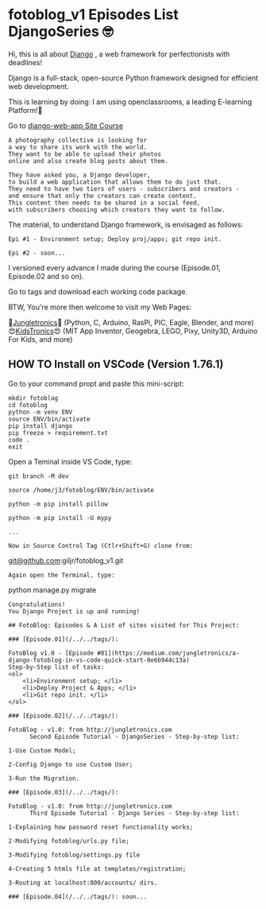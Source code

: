 # fotoblog_v1 Episodes List DjangoSeries 🤓️
Hi, this is all about [Django](https://www.djangoproject.com/) , a web framework for perfectionists with deadlines!

Django is a full-stack, open-source Python framework designed for efficient web development.

This is learning by doing: I am using openclassrooms, a leading E-learning Platform!:rocket:

Go to 
[django-web-app Site Course](https://openclassrooms.com/en/courses/6967196-create-a-web-application-with-django)
```	
A photography collective is looking for 
a way to share its work with the world. 
They want to be able to upload their photos 
online and also create blog posts about them. 

They have asked you, a Django developer, 
to build a web application that allows them to do just that. 
They need to have two tiers of users - subscribers and creators - 
and ensure that only the creators can create content. 
This content then needs to be shared in a social feed,
with subscribers choosing which creators they want to follow.
```

The material, to understand Django framework,
is envisaged as follows:

```
Epi #1 - Environment setup; Deploy proj/apps; git repo init.
	
Epi #2 - soon...
```

I versioned every advance I made during the course (Episode.01, Episode.02 and so on).

Go to tags and download each working code package.

BTW, You're more then welcome to visit my Web Pages: 

🤩️[Jungletronics](https://medium.com/jungletronics)🤩️ (Python, C, Arduino, RasPi, PIC, Eagle, Blender, and more) 😍️[KidsTronics](https://medium.com/kidstronics)😍️ (MIT App Inventor, Geogebra, LEGO, Pixy, Unity3D, Arduino For Kids, and more)

## HOW TO Install on VSCode (Version 1.76.1)

Go to your command propt and paste this mini-script:

```
mkdir fotoblog
cd fotoblog
python -m venv ENV
source ENV/bin/activate
pip install django
pip freeze > requirement.txt
code .
exit
```
Open a Teminal inside VS Code, type:

```
git branch -M dev

source /home/j3/fotoblog/ENV/bin/activate

python -m pip install pillow

python -m pip install -U mypy

... 

Now in Source Control Tag (Ctlr+Shift+G) clone from:

```
git@github.com:giljr/fotoblog_v1.git

```
Again open the Terminal, type:

```
python manage.py migrate

```
Congratulations!
You Django Project is up and running!

## FotoBlog: Episodes & A List of sites visited for This Project:

### [Episode.01](/../../tags/):

FotoBlog v1.0 - [Episode #01](https://medium.com/jungletronics/a-django-fotoblog-in-vs-code-quick-start-8e6b944c13a)
Step-by-Step list of tasks:
<ol>
    <li>Environment setup; </li>
    <li>Deploy Project & Apps; </li>
    <li>Git repo init. </li>
</ol>

### [Episode.02](/../../tags/):

FotoBlog - v1.0: from http://jungletronics.com
      Second Episode Tutorial - DjangoSeries - Step-by-step list:

1-Use Custom Model;

2-Config Django to use Custom User;

3-Run the Migration.

### [Episode.03](/../../tags/): 

FotoBlog - v1.0: from http://jungletronics.com
      Third Episode Tutorial - Django Series - Step-by-step list:

1-Explaining how password reset functionality works;

2-Modifying fotoblog/urls.py file;

3-Modifying fotoblog/settings.py file

4-Creating 5 htmls file at templates/registration;

3-Routing at localhost:800/accounts/ dirs.

### [Episode.04](/../../tags/): soon...